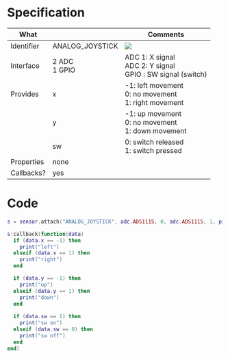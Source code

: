 # Specification

| What         |                 | Comments                   |
|--------------|-----------------|----------------------------|
| Identifier   | ANALOG_JOYSTICK | ![](http://git.whitecatboard.org/joystick.png)|
| Interface    | 2 ADC<br/>1 GPIO           | ADC 1: X signal<br/>ADC 2: Y signal<br/>GPIO : SW signal (switch) |
| Provides     | x               | -1: left movement<br/>0: no movement<br/>1: right movement         |
|              | y               | -1: up movement<br/>0: no movement<br/>1: down movement         |
|              | sw              | 0: switch released<br/>1: switch pressed        |
| Properties   | none            |                            |
| Callbacks?   | yes             |    |

# Code

```lua
s = sensor.attach("ANALOG_JOYSTICK", adc.ADS1115, 0, adc.ADS1115, 1, pio.GPIO26)

s:callback(function(data)
  if (data.x == -1) then
    print("left")
  elseif (data.x == 1) then
    print("right")
  end

  if (data.y == -1) then
    print("up")
  elseif (data.y == 1) then
    print("down")
  end
  
  if (data.sw == 1) then
    print("sw on")
  elseif (data.sw == 0) then
    print("sw off")
  end
end)
```